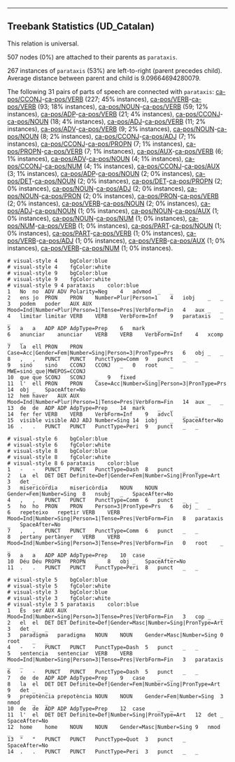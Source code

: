 

--------------------------------------------------------------------------------

## Treebank Statistics (UD_Catalan)

This relation is universal.

507 nodes (0%) are attached to their parents as `parataxis`.

267 instances of `parataxis` (53%) are left-to-right (parent precedes child).
Average distance between parent and child is 9.09664694280079.

The following 31 pairs of parts of speech are connected with `parataxis`: [ca-pos/CCONJ]()-[ca-pos/VERB]() (227; 45% instances), [ca-pos/VERB]()-[ca-pos/VERB]() (93; 18% instances), [ca-pos/NOUN]()-[ca-pos/VERB]() (59; 12% instances), [ca-pos/ADP]()-[ca-pos/VERB]() (21; 4% instances), [ca-pos/CCONJ]()-[ca-pos/NOUN]() (18; 4% instances), [ca-pos/ADJ]()-[ca-pos/VERB]() (11; 2% instances), [ca-pos/ADV]()-[ca-pos/VERB]() (9; 2% instances), [ca-pos/NOUN]()-[ca-pos/NOUN]() (8; 2% instances), [ca-pos/CCONJ]()-[ca-pos/ADJ]() (7; 1% instances), [ca-pos/CCONJ]()-[ca-pos/PROPN]() (7; 1% instances), [ca-pos/PROPN]()-[ca-pos/VERB]() (7; 1% instances), [ca-pos/AUX]()-[ca-pos/VERB]() (6; 1% instances), [ca-pos/ADV]()-[ca-pos/NOUN]() (4; 1% instances), [ca-pos/CCONJ]()-[ca-pos/NUM]() (4; 1% instances), [ca-pos/CCONJ]()-[ca-pos/AUX]() (3; 1% instances), [ca-pos/ADP]()-[ca-pos/NOUN]() (2; 0% instances), [ca-pos/DET]()-[ca-pos/NOUN]() (2; 0% instances), [ca-pos/DET]()-[ca-pos/PROPN]() (2; 0% instances), [ca-pos/NOUN]()-[ca-pos/ADJ]() (2; 0% instances), [ca-pos/NOUN]()-[ca-pos/PRON]() (2; 0% instances), [ca-pos/PRON]()-[ca-pos/VERB]() (2; 0% instances), [ca-pos/VERB]()-[ca-pos/NOUN]() (2; 0% instances), [ca-pos/ADJ]()-[ca-pos/NOUN]() (1; 0% instances), [ca-pos/NOUN]()-[ca-pos/AUX]() (1; 0% instances), [ca-pos/NOUN]()-[ca-pos/NUM]() (1; 0% instances), [ca-pos/NUM]()-[ca-pos/VERB]() (1; 0% instances), [ca-pos/PART]()-[ca-pos/NOUN]() (1; 0% instances), [ca-pos/PART]()-[ca-pos/VERB]() (1; 0% instances), [ca-pos/VERB]()-[ca-pos/ADJ]() (1; 0% instances), [ca-pos/VERB]()-[ca-pos/AUX]() (1; 0% instances), [ca-pos/VERB]()-[ca-pos/NUM]() (1; 0% instances).


~~~ conllu
# visual-style 4	bgColor:blue
# visual-style 4	fgColor:white
# visual-style 9	bgColor:blue
# visual-style 9	fgColor:white
# visual-style 9 4 parataxis	color:blue
1	No	no	ADV	ADV	Polarity=Neg	4	advmod	_	_
2	ens	jo	PRON	PRON	Number=Plur|Person=1	4	iobj	_	_
3	podem	poder	AUX	AUX	Mood=Ind|Number=Plur|Person=1|Tense=Pres|VerbForm=Fin	4	aux	_	_
4	limitar	limitar	VERB	VERB	VerbForm=Inf	9	parataxis	_	_
5	a	a	ADP	ADP	AdpType=Prep	6	mark	_	_
6	anunciar	anunciar	VERB	VERB	VerbForm=Inf	4	xcomp	_	_
7	la	ell	PRON	PRON	Case=Acc|Gender=Fem|Number=Sing|Person=3|PronType=Prs	6	obj	_	_
8	,	,	PUNCT	PUNCT	PunctType=Comm	9	punct	_	_
9	sinó	sinó	CCONJ	CCONJ	_	0	root	_	MWE=sinó_que|MWEPOS=CCONJ
10	que	que	SCONJ	SCONJ	_	9	fixed	_	_
11	l'	ell	PRON	PRON	Case=Acc|Number=Sing|Person=3|PronType=Prs	14	obj	_	SpaceAfter=No
12	hem	haver	AUX	AUX	Mood=Ind|Number=Plur|Person=1|Tense=Pres|VerbForm=Fin	14	aux	_	_
13	de	de	ADP	ADP	AdpType=Prep	14	mark	_	_
14	fer	fer	VERB	VERB	VerbForm=Inf	9	advcl	_	_
15	visible	visible	ADJ	ADJ	Number=Sing	14	iobj	_	SpaceAfter=No
16	.	.	PUNCT	PUNCT	PunctType=Peri	9	punct	_	_

~~~


~~~ conllu
# visual-style 6	bgColor:blue
# visual-style 6	fgColor:white
# visual-style 8	bgColor:blue
# visual-style 8	fgColor:white
# visual-style 8 6 parataxis	color:blue
1	-	-	PUNCT	PUNCT	PunctType=Dash	8	punct	_	_
2	La	el	DET	DET	Definite=Def|Gender=Fem|Number=Sing|PronType=Art	3	det	_	_
3	misericòrdia	misericòrdia	NOUN	NOUN	Gender=Fem|Number=Sing	8	nsubj	_	SpaceAfter=No
4	,	,	PUNCT	PUNCT	PunctType=Comm	6	punct	_	_
5	ho	ho	PRON	PRON	Person=3|PronType=Prs	6	obj	_	_
6	repeteixo	repetir	VERB	VERB	Mood=Ind|Number=Sing|Person=1|Tense=Pres|VerbForm=Fin	8	parataxis	_	SpaceAfter=No
7	,	,	PUNCT	PUNCT	PunctType=Comm	6	punct	_	_
8	pertany	pertànyer	VERB	VERB	Mood=Ind|Number=Sing|Person=3|Tense=Pres|VerbForm=Fin	0	root	_	_
9	a	a	ADP	ADP	AdpType=Prep	10	case	_	_
10	Déu	Déu	PROPN	PROPN	_	8	obj	_	SpaceAfter=No
11	.	.	PUNCT	PUNCT	PunctType=Peri	8	punct	_	_

~~~


~~~ conllu
# visual-style 5	bgColor:blue
# visual-style 5	fgColor:white
# visual-style 3	bgColor:blue
# visual-style 3	fgColor:white
# visual-style 3 5 parataxis	color:blue
1	És	ser	AUX	AUX	Mood=Ind|Number=Sing|Person=3|Tense=Pres|VerbForm=Fin	3	cop	_	_
2	el	el	DET	DET	Definite=Def|Gender=Masc|Number=Sing|PronType=Art	3	det	_	_
3	paradigma	paradigma	NOUN	NOUN	Gender=Masc|Number=Sing	0	root	_	_
4	-	-	PUNCT	PUNCT	PunctType=Dash	5	punct	_	_
5	sentencia	sentenciar	VERB	VERB	Mood=Ind|Number=Sing|Person=3|Tense=Pres|VerbForm=Fin	3	parataxis	_	_
6	-	-	PUNCT	PUNCT	PunctType=Dash	5	punct	_	_
7	de	de	ADP	ADP	AdpType=Prep	9	case	_	_
8	la	el	DET	DET	Definite=Def|Gender=Fem|Number=Sing|PronType=Art	9	det	_	_
9	prepotència	prepotència	NOUN	NOUN	Gender=Fem|Number=Sing	3	nmod	_	_
10	de	de	ADP	ADP	AdpType=Prep	12	case	_	_
11	l'	el	DET	DET	Definite=Def|Number=Sing|PronType=Art	12	det	_	SpaceAfter=No
12	home	home	NOUN	NOUN	Gender=Masc|Number=Sing	9	nmod	_	_
13	"	"	PUNCT	PUNCT	PunctType=Quot	3	punct	_	SpaceAfter=No
14	.	.	PUNCT	PUNCT	PunctType=Peri	3	punct	_	_

~~~


